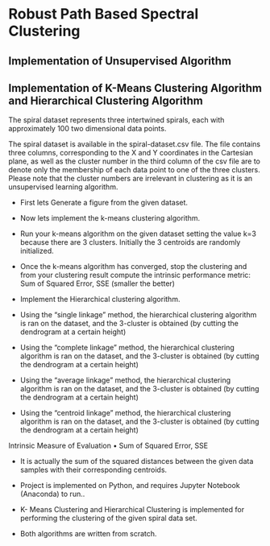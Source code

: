 # Robust Path Based Spectral Clustering 

## Implementation of Unsupervised Algorithm 

## Implementation of K-Means Clustering Algorithm and Hierarchical Clustering Algorithm

The spiral dataset represents three intertwined spirals, each with approximately 100 two dimensional data points.

The spiral dataset is available in the spiral-dataset.csv file. The file contains three columns, corresponding to the X and Y coordinates in the Cartesian plane, as well as the cluster
number in the third column of the csv file are to denote only the membership of each data point to one of the three clusters. Please note that the cluster numbers are irrelevant in
clustering as it is an unsupervised learning algorithm.

- First lets Generate a figure from the given dataset.

- Now lets implement the k-means clustering algorithm.

- Run your k-means algorithm on the given dataset setting the value k=3 because there are 3 clusters. Initially the 3 centroids are randomly initialized.

- Once the  k-means algorithm has converged, stop the clustering and from your clustering result compute the intrinsic performance metric: Sum of Squared Error, SSE (smaller the better)

- Implement the Hierarchical clustering algorithm.

- Using the “single linkage” method, the hierarchical clustering algorithm is ran on the dataset, and the 3-cluster is obtained (by cutting the dendrogram at a certain height)

- Using the “complete linkage” method, the hierarchical clustering algorithm is ran on the dataset, and the 3-cluster is obtained (by cutting the dendrogram at a certain height)

- Using the “average linkage” method, the hierarchical clustering algorithm is ran on the dataset, and the 3-cluster is obtained (by cutting the dendrogram at a certain height)

- Using the “centroid linkage” method, the hierarchical clustering algorithm is ran on the dataset, and the 3-cluster is obtained (by cutting the dendrogram at a certain height)


Intrinsic Measure of Evaluation
• Sum of Squared Error, SSE
- It is actually the sum of the squared distances between the given data samples with their corresponding centroids.


- Project is implemented on Python, and requires Jupyter Notebook (Anaconda) to run.. 

- K- Means Clustering and Hierarchical Clustering is implemented for performing the clustering of the given spiral data set.

- Both algorithms are written from scratch.




